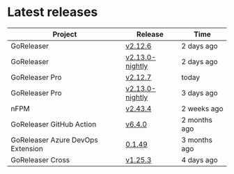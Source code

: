 # Latest releases

| Project                           | Release                                                                                         | Time        |
| --------------------------------- | ----------------------------------------------------------------------------------------------- | ----------- |
| GoReleaser | [v2.12.6](https://github.com/goreleaser/goreleaser/releases/tag/v2.12.6) | 2 days ago |
| GoReleaser | [v2.13.0-nightly](https://github.com/goreleaser/goreleaser/releases/tag/nightly) | 2 days ago |
| GoReleaser Pro | [v2.12.7](https://github.com/goreleaser/goreleaser-pro/releases/tag/v2.12.7) | today |
| GoReleaser Pro | [v2.13.0-nightly](https://github.com/goreleaser/goreleaser-pro/releases/tag/nightly) | 3 days ago |
| nFPM | [v2.43.4](https://github.com/goreleaser/nfpm/releases/tag/v2.43.4) | 2 weeks ago |
| GoReleaser GitHub Action | [v6.4.0](https://github.com/goreleaser/goreleaser-action/releases/tag/v6.4.0) | 2 months ago |
| GoReleaser Azure DevOps Extension | [0.1.49](https://github.com/goreleaser/goreleaser-azure-devops-extension/releases/tag/0.1.49) | 3 months ago |
| GoReleaser Cross | [v1.25.3](https://github.com/goreleaser/goreleaser-cross/releases/tag/v1.25.3) | 4 days ago |
